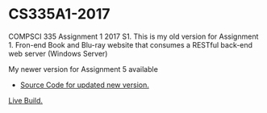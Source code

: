 # CS335A1-2017

COMPSCI 335 Assignment 1 2017 S1. This is my old version for Assignment 1.
Fron-end Book and Blu-ray website that consumes a RESTful back-end web server (Windows Server)

My newer version for Assignment 5 available 

- <a href="https://github.com/ThomasMar1/LaBoutiqueCassee">Source Code for updated new version.</a>

<a href="https://thomasmar1.github.io/LaBoutiqueCassee">Live Build.</a>

